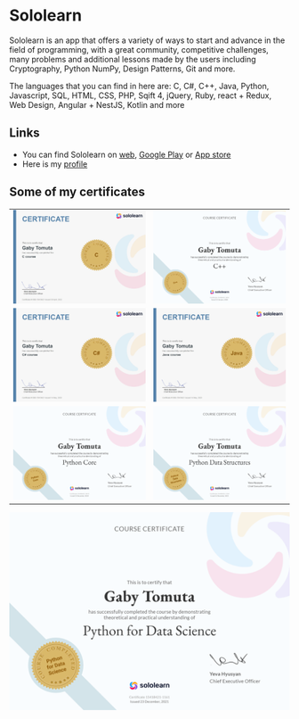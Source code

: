 # Sololearn
Sololearn is an app that offers a variety of ways to start and advance in the field of programming, with a great community, competitive challenges, many problems and additional lessons made by the users including Cryptography, Python NumPy, Design Patterns, Git and more.

The languages that you can find in here are: C, C#, C++, Java, Python, Javascript, SQL, HTML, CSS, PHP, Sqift 4, jQuery, Ruby, react + Redux, Web Design, Angular + NestJS, Kotlin and more
## Links
 - You can find Sololearn on [web](https://www.sololearn.com/), [Google Play](https://play.google.com/store/apps/details?id=com.sololearn&hl=en&gl=US) or [App store](https://apps.apple.com/us/app/sololearn-learn-to-code-apps/id1210079064)
 - Here is my [profile](https://www.sololearn.com/profile/15418421)
## Some of my certificates
|                          |                          |
:-------------------------:|:-------------------------:
![C certificate](_utils/sololearn_c.jpg) | ![C++ certificate](_utils/sololearn_cpp.png)
![C# certificate](_utils/sololearn_cs.jpg) | ![Java certificate](_utils/sololearn_java.jpg)
![Python Core certificate](_utils/sololearn_py_core.png) | ![Python Data Structures certificate](_utils/sololearn_py_data_structures.png) 
![Python Data Science certificate](_utils/sololearn_py_data_science.png)
